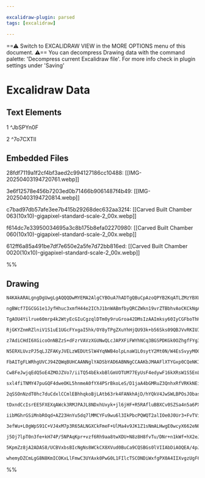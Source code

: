 ```yaml
---

excalidraw-plugin: parsed
tags: [excalidraw]

---
```

==⚠  Switch to EXCALIDRAW VIEW in the MORE OPTIONS menu of this document. ⚠== You can decompress Drawing data with the command palette: 'Decompress current Excalidraw file'. For more info check in plugin settings under 'Saving'


# Excalidraw Data

## Text Elements
1 ^JbSPYn0F

2 ^7o7CXTlI

## Embedded Files
28fdf7119a1f2cf4bf3aed2c994127186cc10488: [[IMG-20250403194720761.webp]]

3e6f12578e456b7203ed0b71466b9061487f4b49: [[IMG-20250403194720814.webp]]

c7bad97db57afe3ee7b415b29268dec632aa32f4: [[Carved Built Chamber 063(10x10)-gigapixel-standard-scale-2_00x.webp]]

f614dc7e33950034695a3c8b175b8efa02270980: [[Carved Built Chamber 060(10x10)-gigapixel-standard-scale-2_00x.webp]]

612ff6a85a491be7df7e650e2a5fe7d72bb816ed: [[Carved Built Chamber 0020(10x10)-gigapixel-standard-scale-2_00x.webp]]

%%
## Drawing
```compressed-json
N4KAkARALgngDgUwgLgAQQQDwMYEMA2AlgCYBOuA7hADTgQBuCpAzoQPYB2KqATLZMzYBXUtiRoIACyhQ4zZAHoFAc0JRJQgEYA6bGwC2CgF7N6hbEcK4OCtptbErHALRY8RMpWdx8Q1TdIEfARcZgRmBShcZQUebQBObR4aOiCEfQQOKGZuAG1wMFAwYogSbggARzg2CsIAcQB2AFEU4shYRHLCfWikfhLMbmcARgbtAA4AZgbhyYAWHmGeHniG

ngBWcf7IGCGG1e1JyfHhuc3xmfH44e2IChJ1bnWABmfbyQRCZWkn19vrZTBbhvAoCKCkNgAawQAGE2Pg2KRyuDrMw4LhAllWiVNLhsJDlBChBxiHCEUiJCiOGiMZkoNjIAAzQj4fAAZVgQIkkjxGkCDIgzHBUIQAHUHpJuDdQYLhdCOTAuehBB4BUTvhxwjk0NK2hA2OjsGpdjq/jKiSTNcxtagOEJWbcwghiNwAGyTeLxEF6xgsdhcHU8V23X2s

TgAOU4Yilrue60mrp4k2WtyEcGIuCgzqlDTm0y9ruGroa42DMsIzAAImksy60IyCGFboThHAAJLEG25AC6t00whJTWCGSyXd7MqIHEh3DtDonbHx2bQ4KECFuzOCHfKjMLc2I2AaCCO8Rez3mrpPuEm2HGmlG6004wQDeeywaz3i42eAuY7nEqHyNowF1NphlBcc9UIEksHKAAtXYCgAX36IoSjKCQACtK1ggB5DDSAAKUmAUOn/UoemUPoZUGNA

RjGKYZnmRZlniV1S1uE1UGcFYxgaI5hk/OY8yTPgZXuYhHjQU93k+b56Sks09QBJVvRKIUIWhMlEWRchqXRTF6T7PECQtUl4W0yldJpAyBQ3dlOTInlsD5Ki9XUkVxQkyUdUdOUEAVJVBXhMpbnVSQrRtEDIANPFjSlRSSlMiKZ3tfBHQQJdUCmM4QyYMMA1QYYi1yv0Iyjf8ivWNZ33WBZU3TTNMtGPMS0/L85jjW4K2rYJa24Bt8CbGUWzTDsx

z7AdiCHdI6XGicoOnNBZzS+dFzrVAVzXGUNwQLcJAPXFiFWYhNCq3BGSPDKGk0OZhgfFYg3GYgEGwd0eFwK8eEZOYfz/PJQWA7ZgPArroJo9BYKMCAkJQ8t1ogJpiAACQaehXSRgAVEj4DI7pegFcHnHWO7tDWeI5niRYLnWDihh4w54w68YTnmBpXXWMs9XEyTUGkmUPi+H4FNUyBlP/EXZQ02FzIpdAqWsukBVxfERpJLTZegKz9MV9cWXsxVH

N5ERXLUvzPJ5qLJZFAKyJVELzWEDUtSlW4YqNWB4olpLnaW1L0sytY2Mt0N/W4EsSvyyMOGjU0g0mZ4lh4OZ6ozPqdVzaYeDZ2YZniLqqxrTKBqGvURvbTs8ggnFJumkdskr25J0W20/dW6F1s23XN3hnhxkZYhGRmATcGGRkeGwb7NEZSZcGdcfPVurPhlLbBsGGZ45mZ36CH/QDQKBsC2iryAoOe8GIFwb913IDI9pbuc3KiKAhBtCBEBJKDlA

FbAITgFLWRhgUVCJ94ZQWqBUHCAANNglYADSbYAD6ABNNgCCAAKbJMAAFlXTYGxp0CQeNKIEzDsMQ4iwFj7CKq6Ninpaa0XZpMBI6xarL3XnMV0HVOYlG5t5VAaxSaehLJwqh5Nk781kkLQqy9DhXCLB+RMzMaH/A4ICcWvkpbqx0qibWWIjIq1MloyyOjaR6O2nrG25QnIuR/GbCULsZTuXlA5codsXShUduFH2hVXaGjiqaL2k1kq+wfmpDK61

Cw8FeJwjqEdQ5oE4ZMOJZVo7/iiTQ54bEkxbBlGmVOTUM77EyUsF4edywF16kXRsW1S5EnLnNPU/ZiRTWHLNBu80pz/xWnqBEa1+rVK7rteGkwECukZCUksCAziuk0GsM8zpnizNODQzQBZTgXEnhTbeSo97FCisDI+oMz7lBHrZG+Qyum+UzC/co79HCqO/r/LpgDijANKPDAimg2RoKQRwZ4AAxfBZEsyYEMtRKUCxDhFS9FTdeG9pj0K4uMbQ

sxl4fiTNMY47puGQF4dweOKL5hnmeA0fYX4PSrBkoLeS/D1jaA4bGMRuZ3QnhxRfVRKkNEiiMegAAxDPUsjJGRK2MqrMy5JtF6VMWCvUdlLESDcbYqW5s+GiUflLeVypgruIdn4Lx1oHF6jdv4wqCVIBlzGu02V5y77LSOTBCQV41RBO8Xaxx4ScwdVGNMcOMoQ6cCeGy/1HAo4x0KssM8UT0n5x6ggNOqBi41Ors02ubSQndJKHkxq61mr5leCS

2qSSOnNzdT0hc7duCdxlCCmlEBhhqkoBjLAtb63rk4FANkhAjD/hYQkV4JwSWLBPOsJObasj/NwPoFknE2U1oAIJEGUAVCAwRGQypKL6KA5gCALq+MuqABpv7ttwFBJgtrW5GtIF8KCBAm2gvKK2mUuAhAHoAErhC7f+KtPTT1I0kTSshkx1gvMKHDcoDQ2ANBhJAjG+A2xAuRM2khOpIWTCWGhqJZxXyzDVSUTiRN4zaAvEncmLwfXXFuHitAGx

tDxndCcIsrEE5FXEXqAWck3RMJPAJL8NDxhUxyk+jl6jHF+R5RAfluBBXCv0SZSa4n5a6PXUyCxLiFXaqVR5ex1GuXOINq4jTHi9XBJ8TKY1HsAnNjqZatAPZr6Touem+159cDrGdc0kzpawmZWI6xT8mTkkFTmA0QLoa0mzA9KcYmEtuqF3WomiaKbWmjkubkhq8bc1FIWPEeOOSf2dKc23Kpg0k3tCQxIZIoVG3lfQJV7a7bO3du4MFw4lxpjx

iibMGhrGSiMnbROqd+AZ23HnYu5dq7lMMCYFu9wu6l3IkPbcPQWQT2alIOe0J0Ur3+FvTViAdWlIvrYO+1gTXlykFXI3X9/6pQMxA289C6AcL6DmKKbAABFTA8GRs4y6BRE2kBCbE1dERhomxus5bjIWRFzh9hjCOCcM4zNLg5co9p3mZqpA3eFiotRwJdPSwlcYqVNlZNioU1raVtlVP6e5EbfkBOVWGtNhqtTWrVRGadganyZm/EWdNYEjzrqL

3efWu+L0gWpS91C+VJ4xM7p3R65ALNGXCkFmeF+UlMa4v9JK1Z1sNmALHwgE0wcyX662eN03VLZa+nncu+Y7u5RIlCtdFJ9YuAKbDE0AgBoA9Dzs2eAgd66wLp+7WJoR8RZsyOj+rZgG+zD7FGN6fB16BcCumhsURC4AIIXzgHADkjVuCoWgB8DI5RF0/H6AwQgCAKAACFRWGJluUXlQqO8yYKBAbAIgDJtizPoDkmjW8SEk9J7EPe+90gH+kJvB

j5Oj7lpT0n3fe+kH74P/5NPAqKpr+vzf6Rh9aa8twXDU+N8z8H8fvTu/DNr+n1kWf+hX2eJMyBC/h/9A4T55xOF+/H8oBn9/l+tJ1p03QADL8n8t8GtP18VuFP8r90g70oA5txtnx11EDoCj8ohSBUCN82AKAPhcB1ovMsCgDB8mgSQ50CCiCQh4YMQIQqBICv8aCmCMZfsJBTJJ9fwIRWRIFmtapaM1h5hxghJPwqplFu9eD4R8AkFPYuNMlgsk

5KpmZz8jA2ADAS8/UCBVxbsBIcNgNs8WCkCX8XVud0BuCa9CQSBGs0lVIIAbDiAOQEA/4pJrCr1iAsE2BnoqDcBNBgh4sBlu8nCeU3kG94R4ZSBlBcQAAKRYELXgUYagJIxI54WjAASgFHfWUHtAxHKGiLiKTDeF4HjhSOKJSPSPWCyJA3IJvwQB/y3U4BtDIMZHOXfWgivQeTQDeUyH8MCMrQu1Kx7yIDcI2iGNuA4Ac0GIdyNRfUnC/SGNqLsA

whemyDZCmLgG8N8KmICOKxLlFmwC3UYAxk0PwG0L1FIlcTSCONDiWxfgPX0A4IIXvgzUgF6QrXrGCJ6VCFQNuJOLOOeWz3AGQjoB2htGABz0QiAA
```
%%